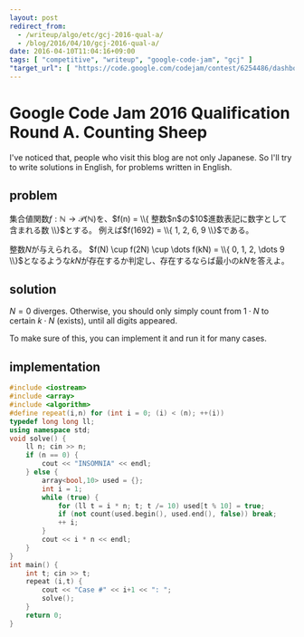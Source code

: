 ```yaml
---
layout: post
redirect_from:
  - /writeup/algo/etc/gcj-2016-qual-a/
  - /blog/2016/04/10/gcj-2016-qual-a/
date: 2016-04-10T11:04:16+09:00
tags: [ "competitive", "writeup", "google-code-jam", "gcj" ]
"target_url": [ "https://code.google.com/codejam/contest/6254486/dashboard#s=p0" ]
---
```


# Google Code Jam 2016 Qualification Round A. Counting Sheep

I've noticed that, people who visit this blog are not only Japanese.
So I'll try to write solutions in English, for problems written in English.

## problem

集合値関数$f : \mathbb{N} \to \mathcal{P}(\mathbb{N})$を、$f(n) = \\{ 整数$n$の$10$進数表記に数字として含まれる数 \\}$とする。
例えば$f(1692) = \\{ 1, 2, 6, 9 \\}$である。

整数$N$が与えられる。
$f(N) \cup f(2N) \cup \dots f(kN) = \\{ 0, 1, 2, \dots 9 \\}$となるような$kN$が存在するか判定し、存在するならば最小の$kN$を答えよ。

## solution

$N = 0$ diverges. Otherwise, you should only simply count from $1 \cdot N$ to certain $k \cdot N$ (exists), until all digits appeared.

To make sure of this, you can implement it and run it for many cases.

## implementation

``` c++
#include <iostream>
#include <array>
#include <algorithm>
#define repeat(i,n) for (int i = 0; (i) < (n); ++(i))
typedef long long ll;
using namespace std;
void solve() {
    ll n; cin >> n;
    if (n == 0) {
        cout << "INSOMNIA" << endl;
    } else {
        array<bool,10> used = {};
        int i = 1;
        while (true) {
            for (ll t = i * n; t; t /= 10) used[t % 10] = true;
            if (not count(used.begin(), used.end(), false)) break;
            ++ i;
        }
        cout << i * n << endl;
    }
}
int main() {
    int t; cin >> t;
    repeat (i,t) {
        cout << "Case #" << i+1 << ": ";
        solve();
    }
    return 0;
}
```
